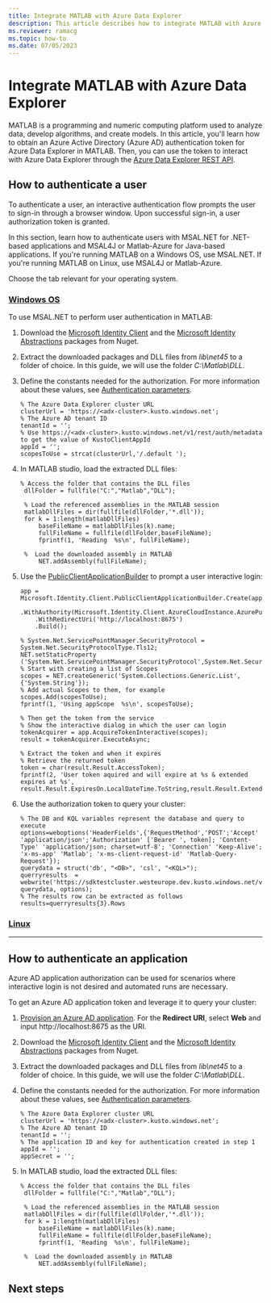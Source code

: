 ```yaml
---
title: Integrate MATLAB with Azure Data Explorer
description: This article describes how to integrate MATLAB with Azure Data Explorer.
ms.reviewer: ramacg
ms.topic: how-to
ms.date: 07/05/2023
---
```


# Integrate MATLAB with Azure Data Explorer

MATLAB is a programming and numeric computing platform used to analyze data, develop algorithms, and create models. In this article, you'll learn how to obtain an Azure Active Directory (Azure AD) authentication token for Azure Data Explorer in MATLAB. Then, you can use the token to interact with Azure Data Explorer through the [Azure Data Explorer REST API](kusto/api/rest/index.md).

## How to authenticate a user

To authenticate a user, an interactive authentication flow prompts the user to sign-in through a browser window. Upon successful sign-in, a user authorization token is granted.

In this section, learn how to authenticate users with MSAL.NET for .NET-based applications and MSAL4J or Matlab-Azure for Java-based applications. If you're running MATLAB on a Windows OS, use MSAL.NET. If you're running MATLAB on Linux, use MSAL4J or Matlab-Azure.

Choose the tab relevant for your operating system.

### [Windows OS](#tab/windows)

To use MSAL.NET to perform user authentication in MATLAB:

1. Download the [Microsoft Identity Client](https://www.nuget.org/packages/Microsoft.Identity.Client) and the [Microsoft Identity Abstractions](https://www.nuget.org/packages/Microsoft.IdentityModel.Abstractions) packages from Nuget.

1. Extract the downloaded packages and DLL files from *lib\net45* to a folder of choice. In this guide, we will use the folder *C:\Matlab\DLL*.

1. Define the constants needed for the authorization. For more information about these values, see [Authentication parameters](kusto/api/rest/authenticate-with-msal.md#authentication-parameters).

    ```dotnet
    % The Azure Data Explorer cluster URL
    clusterUrl = 'https://<adx-cluster>.kusto.windows.net';
    % The Azure AD tenant ID
    tenantId = '';
    % Use https://<adx-cluster>.kusto.windows.net/v1/rest/auth/metadata to get the value of KustoClientAppId
    appId = '';
    scopesToUse = strcat(clusterUrl,'/.default ');
    ```

1. In MATLAB studio, load the extracted DLL files:

   ```dotnet
   % Access the folder that contains the DLL files
    dllFolder = fullfile("C:","Matlab","DLL");
    
    % Load the referenced assemblies in the MATLAB session
    matlabDllFiles = dir(fullfile(dllFolder,'*.dll'));
    for k = 1:length(matlabDllFiles)
        baseFileName = matlabDllFiles(k).name;
        fullFileName = fullfile(dllFolder,baseFileName);
        fprintf(1, 'Reading  %s\n', fullFileName);

    %  Load the downloaded assembly in MATLAB
        NET.addAssembly(fullFileName);
   ```

1. Use the [PublicClientApplicationBuilder](/dotnet/api/microsoft.identity.client.publicclientapplicationbuilder?view=msal-dotnet-latest) to prompt a user interactive login:

    ```dotnet
    app = Microsoft.Identity.Client.PublicClientApplicationBuilder.Create(appId)
        .WithAuthority(Microsoft.Identity.Client.AzureCloudInstance.AzurePublic,tenantId)
        .WithRedirectUri('http://localhost:8675')
        .Build();

    % System.Net.ServicePointManager.SecurityProtocol = System.Net.SecurityProtocolType.Tls12;
    NET.setStaticProperty ('System.Net.ServicePointManager.SecurityProtocol',System.Net.SecurityProtocolType.Tls12)
    % Start with creating a list of Scopes
    scopes = NET.createGeneric('System.Collections.Generic.List',{'System.String'});
    % Add actual Scopes to them, for example
    scopes.Add(scopesToUse);
    fprintf(1, 'Using appScope  %s\n', scopesToUse);
    
    % Then get the token from the service
    % Show the interactive dialog in which the user can login
    tokenAcquirer = app.AcquireTokenInteractive(scopes);
    result = tokenAcquirer.ExecuteAsync;
    
    % Extract the token and when it expires
    % Retrieve the returned token
    token = char(result.Result.AccessToken);
    fprintf(2, 'User token aquired and will expire at %s & extended expires at %s', result.Result.ExpiresOn.LocalDateTime.ToString,result.Result.ExtendedExpiresOn.ToLocalTime.ToString);
    ```

1. Use the authorization token to query your cluster:

    ```dotnet
    % The DB and KQL variables represent the database and query to execute
    options=weboptions('HeaderFields',{'RequestMethod','POST';'Accept' 'application/json';'Authorization' ['Bearer ', token]; 'Content-Type' 'application/json; charset=utf-8'; 'Connection' 'Keep-Alive'; 'x-ms-app' 'Matlab'; 'x-ms-client-request-id' 'Matlab-Query-Request'});
    querydata = struct('db', "<DB>", 'csl', "<KQL>");
    querryresults  = webwrite('https://sdktestcluster.westeurope.dev.kusto.windows.net/v2/rest/query', querydata, options);
    % The results row can be extracted as follows
    results=querryresults{3}.Rows
    ```

### [Linux](#tab/linux)

---

## How to authenticate an application

Azure AD application authorization can be used for scenarios where interactive login is not desired and automated runs are necessary.

To get an Azure AD application token and leverage it to query your cluster:

1. [Provision an Azure AD application](provision-azure-ad-app.md). For the **Redirect URI**, select **Web** and input http://localhost:8675 as the URI.

1. Download the [Microsoft Identity Client](https://www.nuget.org/packages/Microsoft.Identity.Client) and the [Microsoft Identity Abstractions](https://www.nuget.org/packages/Microsoft.IdentityModel.Abstractions) packages from Nuget.

1. Extract the downloaded packages and DLL files from *lib\net45* to a folder of choice. In this guide, we will use the folder *C:\Matlab\DLL*.

1. Define the constants needed for the authorization. For more information about these values, see [Authentication parameters](kusto/api/rest/authenticate-with-msal.md#authentication-parameters).

    ```dotnet
    % The Azure Data Explorer cluster URL
    clusterUrl = 'https://<adx-cluster>.kusto.windows.net';
    % The Azure AD tenant ID
    tenantId = '';
    % The application ID and key for authentication created in step 1
    appId = '';
    appSecret = '';
    ```

1. In MATLAB studio, load the extracted DLL files:

   ```dotnet
   % Access the folder that contains the DLL files
    dllFolder = fullfile("C:","Matlab","DLL");
    
    % Load the referenced assemblies in the MATLAB session
    matlabDllFiles = dir(fullfile(dllFolder,'*.dll'));
    for k = 1:length(matlabDllFiles)
        baseFileName = matlabDllFiles(k).name;
        fullFileName = fullfile(dllFolder,baseFileName);
        fprintf(1, 'Reading  %s\n', fullFileName);

    %  Load the downloaded assembly in MATLAB
        NET.addAssembly(fullFileName);
   ```

## Next steps

